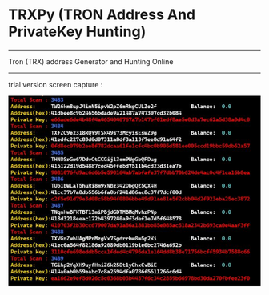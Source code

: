 # TRXPy (TRON Address And PrivateKey Hunting)

---

Tron (TRX) address Generator and Hunting Online


---


trial version screen capture :



![](https://github.com/Pymmdrza/TRXPy/raw/mainx/trxpy.JPG)
